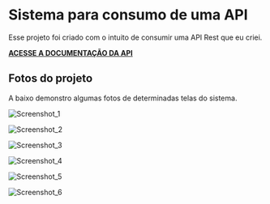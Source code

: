 # Sistema para consumo de uma API
Esse projeto foi criado com o intuito de consumir uma API Rest que eu criei.

**[ACESSE A DOCUMENTAÇÃO DA API](https://github.com/douglas-ggoncalves/Full-Stack/tree/main/Sistema%20Maximus/backnode)**

## Fotos do projeto
A baixo demonstro algumas fotos de determinadas telas do sistema.

![Screenshot_1](https://user-images.githubusercontent.com/60992128/174517752-9212f50d-214a-4840-adad-1b154e88b5e4.png)

![Screenshot_2](https://user-images.githubusercontent.com/60992128/174517755-f7c8c68a-827b-40ce-888b-50d589b984fc.png)

![Screenshot_3](https://user-images.githubusercontent.com/60992128/174517757-811a7e69-7bb0-41d3-bcff-4fea2b4ad458.png)

![Screenshot_4](https://user-images.githubusercontent.com/60992128/174517758-9a39f9a8-908f-486d-8fb4-53ba53be1b16.png)

![Screenshot_5](https://user-images.githubusercontent.com/60992128/174517761-08072647-9853-4803-9d24-1a4882c228e5.png)

![Screenshot_6](https://user-images.githubusercontent.com/60992128/174517763-28db8377-a888-42d4-b5b3-d41bed37997e.png)

